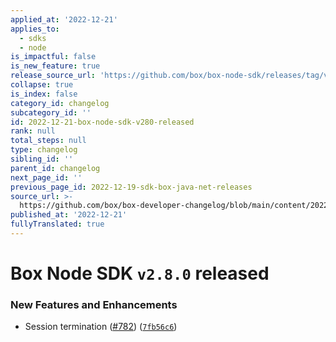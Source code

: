 ```yaml
---
applied_at: '2022-12-21'
applies_to:
  - sdks
  - node
is_impactful: false
is_new_feature: true
release_source_url: 'https://github.com/box/box-node-sdk/releases/tag/v2.8.0'
collapse: true
is_index: false
category_id: changelog
subcategory_id: ''
id: 2022-12-21-box-node-sdk-v280-released
rank: null
total_steps: null
type: changelog
sibling_id: ''
parent_id: changelog
next_page_id: ''
previous_page_id: 2022-12-19-sdk-box-java-net-releases
source_url: >-
  https://github.com/box/box-developer-changelog/blob/main/content/2022/12-21-box-node-sdk-v280-released.md
published_at: '2022-12-21'
fullyTranslated: true
---
```

# Box Node SDK `v2.8.0` released

### New Features and Enhancements

* Session termination ([#782][1]) ([`7fb56c6`][2])

[1]: https://github.com/box/box-node-sdk/issues/782

[2]: https://github.com/box/box-node-sdk/commit/7fb56c625f8eb03e6a5354b67a0debfd9e4ad7c8
